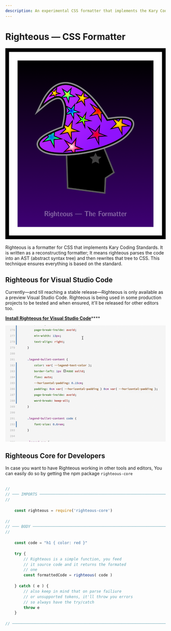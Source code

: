 ```yaml
---
description: An experimental CSS formatter that implements the Kary Coding Standard
---
```


# Righteous — CSS Formatter

![Your humble witch](../.gitbook/assets/framed-head.png)

Righteous is a formatter for CSS that implements Kary Coding Standards. It is written as a reconstructing formatter; It means righteous parses the code into an AST \(abstract syntax tree\) and then rewrites that tree to CSS. This technique ensures everything is based on the standard.

## Righteous for Visual Studio Code

Currently—and till reaching a stable release—Righteous is only available as a preview Visual Studio Code. Righteous is being used in some production projects to be tested and when ensured, it'll be released for other editors too.

[**Install Righteous for Visual Studio Code**](https://marketplace.visualstudio.com/items?itemName=karyfoundation.righteous)\*\*\*\*

![Righteous overrides the default formatter and silently beautifies your code for you](../.gitbook/assets/righteous-demo.gif)

## Righteous Core for Developers

In case you want to have Righteous working in other tools and editors, You can easily do so by getting the npm package `righteous-core`

```javascript

//
// ─── IMPORTS ────────────────────────────────────────────────────────────────────
//

    const righteous = require('righteous-core')

//
// ─── BODY ───────────────────────────────────────────────────────────────────────
//

    const code = "h1 { color: red }"

    try {
        // Righteous is a simple function, you feed
        // it source code and it returns the formated 
        // one
        const formattedCode = righteous( code )
        
    } catch ( e ) {
        // also keep in mind that on parse failiure
        // or unsupported tokens, it'll throw you errors
        // so always have the try/catch
        throw e
    }
    
// ────────────────────────────────────────────────────────────────────────────────

```

